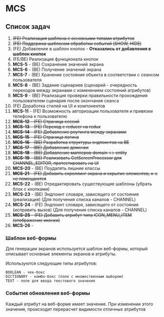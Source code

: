 # MCS

## Список задач
1. ~~(FE) Реализация шаблона с основными типами атрибутов~~
2. ~~(FE) Поддержка шаблоном обработки событий (SHOW, HIDE)~~
3. (FE) Добавление в шаблон кнопок - **Отказались от добавления в шаблон кнопок**
4. (FE/BE) Реализация функционала кнопок
5. **MCS-5** - (BE) Сохранение значений экрана
6. **MCS-6** - (BE) Получение значений экрана
7. **MCS-7** - (BE) Хранение состояния объекта в соответствии с сеансом пользователя
8. **MCS-8** - (BE) Задание сценариев (сценарий - очередность переходов между экранами с изменением состояний атрибутов)
9. **MCS-9** - (BE) Реализация проверки правильности прохождения пользователем сценария после окончания сеанса
10. (FE) Доработка стилей на UI и компонентов
11. **MCS-11** - (FE) Возможность авторизации пользователя и привязки телефона к пользователю
12. ~~**MCS-12** - (FE) Страница сессий~~
13. ~~**MCS-13** - (FE) Переход с reducer на redux~~
14. ~~**MCS-14** - (FE) Добавление роутинга между экранами~~
15. ~~**MCS-15** - (FE) Страница логина~~
16. ~~**MCS-16** - (BE) Разработка структуры эндпоинтов на BE~~
17. ~~**MCS-17** - (BE) Добавление доменки~~
18. ~~**MCS-18** - (BE) Добавление мапперов domain <-> entity~~
19. ~~**MCS-19** - (BE) Реализовать GetScreenProcessor для CHANNEL_EDITOR, протестировать на UI~~
20. **MCS-20** - (BE) Поудалять лишние классы
21. ~~**MCS-21** - (FE) Добавить скроллинг экрана и скрытие элементов, к-е не помещаются~~
22. **MCS-22** - (BE) Отредактировать существующие шаблоны (убрать блок с кнопками)
23. **MCS-23** - (BE) Эндпоинт словаря, зависящего от состояния (реализация) (Для получения списка каналов - CHANNEL)
23. **MCS-24** - (FE) Эндпоинт словаря, зависящего от состояния (исправить вызов) (Для получения списка каналов - CHANNEL)
24. ~~**MCS-25** - (FE) Добавить атрибут типа ICON_MENU_ITEM (отображение иконки)~~
25. **MCS-26** - 
### Шаблон веб-формы

Для генерации экранов используется шаблон веб-формы, который описывает основные элементы экранов и атрибуты.

Используются следующие типы атрибутов:
```
BOOLEAN - чек-бокс 
DICTIONARY - комбо-бокс (поле с множественным выбором)
TEXT - поле для ввода текстового значения 
```

### События обновления веб-формы

Каждый атрибут на веб-форме имеет значение. 
При изменении этого значения, происходит перерасчет видимости отличных атрибутов



